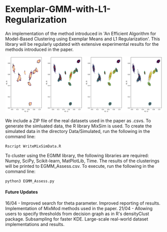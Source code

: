 # Exemplar-GMM-with-L1-Regularization
An implementation of the method introduced in 'An Efficient Algorithm for Model-Based Clustering using Exemplar Means and L1 Regularization'. This library will be regularly updated with extensive experimental results for the methods introduced in the paper. 

![Demo of the Method](./Mixtures.png)

We include a ZIP file of the real datasets used in the paper as .csvs. To generate the simluated data, the R library MixSim is used. To create the simulated data in the directory Data/Simulated, run the following in the command line:
```console
Rscript WriteMixSimData.R
```

To cluster using the EGMM library, the following libraries are required: Numpy, SciPy, Scikit-learn, MatPlotLib, Time. The results of the clusterings will be printed to EGMM_Assess.csv. To execute, run the following in the command line: 
```console
python3 EGMM_Assess.py
```

#### Future Updates
16/04 - Improved search for theta parameter. Improved reporting of results. Implementation of MixMod methods used in the paper. 
21/04 - Allowing users to specify thresholds from decision graph as in R's densityClust package. Subsampling for faster KDE. Large-scale real-world dataset implementations and results. 
